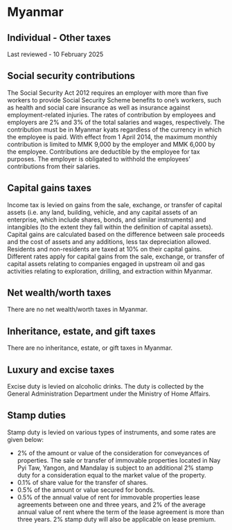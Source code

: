 # Myanmar
## Individual - Other taxes
Last reviewed - 10 February 2025
## Social security contributions
The Social Security Act 2012 requires an employer with more than five workers to provide Social Security Scheme benefits to one’s workers, such as health and social care insurance as well as insurance against employment-related injuries.
The rates of contribution by employees and employers are 2% and 3% of the total salaries and wages, respectively. The contribution must be in Myanmar kyats regardless of the currency in which the employee is paid.
With effect from 1 April 2014, the maximum monthly contribution is limited to MMK 9,000 by the employer and MMK 6,000 by the employee.
Contributions are deductible by the employee for tax purposes. The employer is obligated to withhold the employees’ contributions from their salaries.
## Capital gains taxes
Income tax is levied on gains from the sale, exchange, or transfer of capital assets (i.e. any land, building, vehicle, and any capital assets of an enterprise, which include shares, bonds, and similar instruments) and intangibles (to the extent they fall within the definition of capital assets).
Capital gains are calculated based on the difference between sale proceeds and the cost of assets and any additions, less tax depreciation allowed.
Residents and non-residents are taxed at 10% on their capital gains. Different rates apply for capital gains from the sale, exchange, or transfer of capital assets relating to companies engaged in upstream oil and gas activities relating to exploration, drilling, and extraction within Myanmar.
## Net wealth/worth taxes
There are no net wealth/worth taxes in Myanmar.
## Inheritance, estate, and gift taxes
There are no inheritance, estate, or gift taxes in Myanmar.
## Luxury and excise taxes
Excise duty is levied on alcoholic drinks. The duty is collected by the General Administration Department under the Ministry of Home Affairs.
## Stamp duties
Stamp duty is levied on various types of instruments, and some rates are given below:
  * 2% of the amount or value of the consideration for conveyances of properties. The sale or transfer of immovable properties located in Nay Pyi Taw, Yangon, and Mandalay is subject to an additional 2% stamp duty for a consideration equal to the market value of the property. 
  * 0.1% of share value for the transfer of shares. 
  * 0.5% of the amount or value secured for bonds. 
  * 0.5% of the annual value of rent for immovable properties lease agreements between one and three years, and 2% of the average annual value of rent where the term of the lease agreement is more than three years. 2% stamp duty will also be applicable on lease premium. 


